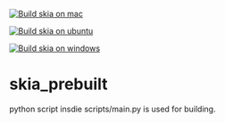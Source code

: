 [![Build skia on mac](https://github.com/sanjuchopracool/skia_prebuilt/actions/workflows/build_mac_arm64.yml/badge.svg)](https://github.com/sanjuchopracool/skia_prebuilt/actions/workflows/build_mac_arm64.yml)

[![Build skia on ubuntu](https://github.com/sanjuchopracool/skia_prebuilt/actions/workflows/build_ubuntu.yml/badge.svg)](https://github.com/sanjuchopracool/skia_prebuilt/actions/workflows/build_ubuntu.yml)

[![Build skia on windows](https://github.com/sanjuchopracool/skia_prebuilt/actions/workflows/build_windows.yml/badge.svg)](https://github.com/sanjuchopracool/skia_prebuilt/actions/workflows/build_windows.yml)
# skia_prebuilt
python script  insdie scripts/main.py is used for building.
